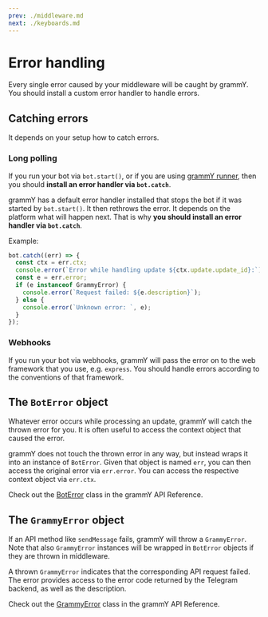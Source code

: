 ```yaml
---
prev: ./middleware.md
next: ./keyboards.md
---
```


# Error handling

Every single error caused by your middleware will be caught by grammY.
You should install a custom error handler to handle errors.

## Catching errors

It depends on your setup how to catch errors.

### Long polling

If you run your bot via `bot.start()`, or if you are using [grammY runner](/advanced/runner.md), then you should **install an error handler via `bot.catch`**.

grammY has a default error handler installed that stops the bot if it was started by `bot.start()`.
It then rethrows the error.
It depends on the platform what will happen next.
That is why **you should install an error handler via `bot.catch`**.

Example:

```ts
bot.catch((err) => {
  const ctx = err.ctx;
  console.error(`Error while handling update ${ctx.update.update_id}:`);
  const e = err.error;
  if (e instanceof GrammyError) {
    console.error(`Request failed: ${e.description}`);
  } else {
    console.error(`Unknown error: `, e);
  }
});
```

### Webhooks

If you run your bot via webhooks, grammY will pass the error on to the web framework that you use, e.g. `express`.
You should handle errors according to the conventions of that framework.

## The `BotError` object

Whatever error occurs while processing an update, grammY will catch the thrown error for you.
It is often useful to access the context object that caused the error.

grammY does not touch the thrown error in any way, but instead wraps it into an instance of `BotError`.
Given that object is named `err`, you can then access the original error via `err.error`.
You can access the respective context object via `err.ctx`.

Check out the [BotError](https://doc.deno.land/https/deno.land/x/grammy/mod.ts#BotError) class in the grammY API Reference.

## The `GrammyError` object

If an API method like `sendMessage` fails, grammY will throw a `GrammyError`.
Note that also `GrammyError` instances will be wrapped in `BotError` objects if they are thrown in middleware.

A thrown `GrammyError` indicates that the corresponding API request failed.
The error provides access to the error code returned by the Telegram backend, as well as the description.

Check out the [GrammyError](https://doc.deno.land/https/deno.land/x/grammy/mod.ts#GrammyError) class in the grammY API Reference.
